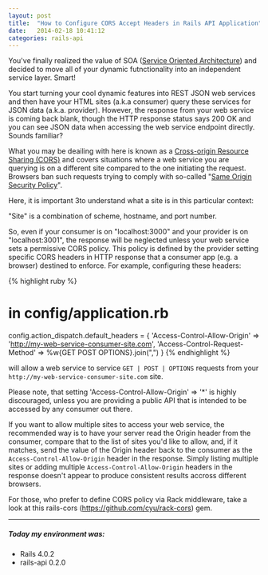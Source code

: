 ```yaml
---
layout: post
title:  "How to Configure CORS Accept Headers in Rails API Application"
date:   2014-02-18 10:41:12
categories: rails-api
---
```


You've finally realized the value of SOA 
([Service Oriented Architecture](http://en.wikipedia.org/wiki/Service-oriented_architecture)) 
and decided to move all of your dynamic futnctionality into an independent service layer. Smart!

You start turning your cool dynamic features into REST JSON web services and then have your HTML 
sites (a.k.a consumer) query these services for JSON data (a.k.a. provider). However, the response from 
your web service is coming back blank, though the HTTP response status says 200 OK and
you can see JSON data when accessing the web service endpoint directly. Sounds familiar?

What you may be deailing with here is known as a 
[Cross-origin Resource Sharing (CORS)](http://en.wikipedia.org/wiki/Cross-origin_resource_sharing) 
and covers situations where a web service you are querying is on a different site compared to the one 
initiating the request. Browsers ban such requests trying to comply with so-called
"[Same Origin Security Policy](http://en.wikipedia.org/wiki/Same_origin_policy)".

Here, it is important 3to understand what a site is in this particular context:

<div class="alert alert-warning">
<i class="fa fa-lightbulb-o fa-2x"></i> "Site" is a combination of scheme, hostname, and port number.
</div>

So, even if your consumer is on "localhost:3000" and your provider is on "localhost:3001", the response
will be neglected unless your web service sets a permissive CORS policy. This policy is 
defined by the provider setting specific CORS headers in HTTP response that a consumer app 
(e.g. a browser) destined to enforce. For example, configuring these headers:

{% highlight ruby %}
# in config/application.rb 
config.action_dispatch.default_headers = {
    'Access-Control-Allow-Origin' => 'http://my-web-service-consumer-site.com',
    'Access-Control-Request-Method' => %w{GET POST OPTIONS}.join(",")
  }
{% endhighlight %}

will allow a web service to service `GET | POST | OPTIONS` requests from your 
`http://my-web-service-consumer-site.com` site.

<div class="alert alert-danger">
  <i class="fa fa-exclamation-circle fa-2x"></i>   Please note, that setting 
  'Access-Control-Allow-Origin' => '*' is highly discouraged, unless you
  are providing a public API that is intended to be accessed by any consumer out there.
</div>

If you want to allow multiple sites to access your web service, the recommended way is to have your 
server read the Origin header from the consumer, compare that to the list of sites you'd like to allow, 
and, if it matches, send the value of the Origin header back to the consumer as the 
`Access-Control-Allow-Origin` header in the response. Simply listing multiple sites or adding multiple
`Access-Control-Allow-Origin` headers in the response doesn't appear to produce consistent results
accross different browsers.

For those, who prefer to define CORS policy via Rack middleware, take a look at this 
rails-cors (https://github.com/cyu/rack-cors) gem.

___
##### Today my environment was:

- Rails 4.0.2
- rails-api 0.2.0